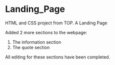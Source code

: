 # Landing_Page
HTML and CSS project from TOP. A Landing Page

Added 2 more sections to the webpage:
1) The information section
2) The quote section 

All editing for these sections have been completed.
